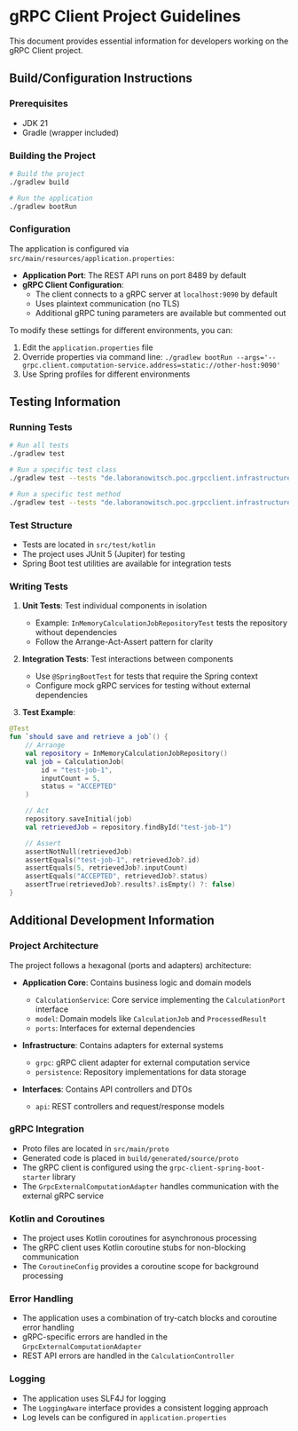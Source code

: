 # gRPC Client Project Guidelines

This document provides essential information for developers working on the gRPC Client project.

## Build/Configuration Instructions

### Prerequisites
- JDK 21
- Gradle (wrapper included)

### Building the Project
```bash
# Build the project
./gradlew build

# Run the application
./gradlew bootRun
```

### Configuration
The application is configured via `src/main/resources/application.properties`:

- **Application Port**: The REST API runs on port 8489 by default
- **gRPC Client Configuration**: 
  - The client connects to a gRPC server at `localhost:9090` by default
  - Uses plaintext communication (no TLS)
  - Additional gRPC tuning parameters are available but commented out

To modify these settings for different environments, you can:
1. Edit the `application.properties` file
2. Override properties via command line: `./gradlew bootRun --args='--grpc.client.computation-service.address=static://other-host:9090'`
3. Use Spring profiles for different environments

## Testing Information

### Running Tests
```bash
# Run all tests
./gradlew test

# Run a specific test class
./gradlew test --tests "de.laboranowitsch.poc.grpcclient.infrastructure.persistence.InMemoryCalculationJobRepositoryTest"

# Run a specific test method
./gradlew test --tests "de.laboranowitsch.poc.grpcclient.infrastructure.persistence.InMemoryCalculationJobRepositoryTest.should save and retrieve a job"
```

### Test Structure
- Tests are located in `src/test/kotlin`
- The project uses JUnit 5 (Jupiter) for testing
- Spring Boot test utilities are available for integration tests

### Writing Tests
1. **Unit Tests**: Test individual components in isolation
   - Example: `InMemoryCalculationJobRepositoryTest` tests the repository without dependencies
   - Follow the Arrange-Act-Assert pattern for clarity

2. **Integration Tests**: Test interactions between components
   - Use `@SpringBootTest` for tests that require the Spring context
   - Configure mock gRPC services for testing without external dependencies

3. **Test Example**:
```kotlin
@Test
fun `should save and retrieve a job`() {
    // Arrange
    val repository = InMemoryCalculationJobRepository()
    val job = CalculationJob(
        id = "test-job-1",
        inputCount = 5,
        status = "ACCEPTED"
    )

    // Act
    repository.saveInitial(job)
    val retrievedJob = repository.findById("test-job-1")

    // Assert
    assertNotNull(retrievedJob)
    assertEquals("test-job-1", retrievedJob?.id)
    assertEquals(5, retrievedJob?.inputCount)
    assertEquals("ACCEPTED", retrievedJob?.status)
    assertTrue(retrievedJob?.results?.isEmpty() ?: false)
}
```

## Additional Development Information

### Project Architecture
The project follows a hexagonal (ports and adapters) architecture:

- **Application Core**: Contains business logic and domain models
  - `CalculationService`: Core service implementing the `CalculationPort` interface
  - `model`: Domain models like `CalculationJob` and `ProcessedResult`
  - `ports`: Interfaces for external dependencies

- **Infrastructure**: Contains adapters for external systems
  - `grpc`: gRPC client adapter for external computation service
  - `persistence`: Repository implementations for data storage

- **Interfaces**: Contains API controllers and DTOs
  - `api`: REST controllers and request/response models

### gRPC Integration
- Proto files are located in `src/main/proto`
- Generated code is placed in `build/generated/source/proto`
- The gRPC client is configured using the `grpc-client-spring-boot-starter` library
- The `GrpcExternalComputationAdapter` handles communication with the external gRPC service

### Kotlin and Coroutines
- The project uses Kotlin coroutines for asynchronous processing
- The gRPC client uses Kotlin coroutine stubs for non-blocking communication
- The `CoroutineConfig` provides a coroutine scope for background processing

### Error Handling
- The application uses a combination of try-catch blocks and coroutine error handling
- gRPC-specific errors are handled in the `GrpcExternalComputationAdapter`
- REST API errors are handled in the `CalculationController`

### Logging
- The application uses SLF4J for logging
- The `LoggingAware` interface provides a consistent logging approach
- Log levels can be configured in `application.properties`